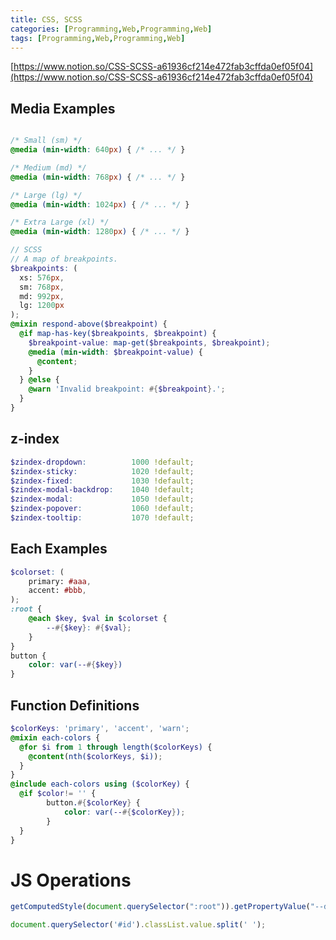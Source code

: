 ```yaml
---
title: CSS, SCSS
categories: [Programming,Web,Programming,Web]
tags: [Programming,Web,Programming,Web]
---
```


[https://www.notion.so/CSS-SCSS-a61936cf214e472fab3cffda0ef05f04](https://www.notion.so/CSS-SCSS-a61936cf214e472fab3cffda0ef05f04)


## Media Examples


```scss

/* Small (sm) */
@media (min-width: 640px) { /* ... */ }

/* Medium (md) */
@media (min-width: 768px) { /* ... */ }

/* Large (lg) */
@media (min-width: 1024px) { /* ... */ }

/* Extra Large (xl) */
@media (min-width: 1280px) { /* ... */ }

// SCSS
// A map of breakpoints.
$breakpoints: (
  xs: 576px,
  sm: 768px,
  md: 992px,
  lg: 1200px
);
@mixin respond-above($breakpoint) {
  @if map-has-key($breakpoints, $breakpoint) {
    $breakpoint-value: map-get($breakpoints, $breakpoint);
    @media (min-width: $breakpoint-value) {
      @content;
    }
  } @else {
    @warn 'Invalid breakpoint: #{$breakpoint}.';
  }
}
```


## z-index 


```scss
$zindex-dropdown:          1000 !default;
$zindex-sticky:            1020 !default;
$zindex-fixed:             1030 !default;
$zindex-modal-backdrop:    1040 !default;
$zindex-modal:             1050 !default;
$zindex-popover:           1060 !default;
$zindex-tooltip:           1070 !default;
```


## Each Examples


```scss
$colorset: (
    primary: #aaa,
    accent: #bbb,
);
:root {
    @each $key, $val in $colorset {
        --#{$key}: #{$val};
    }
}
button {
	color: var(--#{$key})
}
```


## Function Definitions


```scss
$colorKeys: 'primary', 'accent', 'warn';
@mixin each-colors {
  @for $i from 1 through length($colorKeys) {
    @content(nth($colorKeys, $i));
  }
}
@include each-colors using ($colorKey) {
  @if $color!= '' {
		button.#{$colorKey} {
			color: var(--#{$colorKey});
		}
  }
}
```


# JS Operations


```javascript
getComputedStyle(document.querySelector(":root")).getPropertyValue("--dark--primary");
```


```javascript
document.querySelector('#id').classList.value.split(' ');
```

